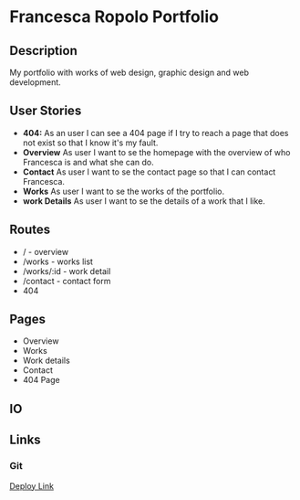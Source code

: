 # Francesca Ropolo Portfolio

## Description

My portfolio with works of web design, graphic design and web development.

## User Stories

-  **404:** As an user I can see a 404 page if I try to reach a page that does not exist so that I know it's my fault.
-  **Overview** As user I want to se the homepage with the overview of who Francesca is and what she can do.
-  **Contact** As user I want to se the contact page so that I can contact Francesca.
-  **Works** As user I want to se the works of the portfolio.
-  **work Details** As user I want to se the details of a work that I like.

## Routes

- / - overview
- /works - works list
- /works/:id - work detail
- /contact - contact form
- 404

## Pages

- Overview
- Works
- Work details
- Contact
- 404 Page

## IO

## Links

### Git

[Deploy Link](http://heroku.com)

